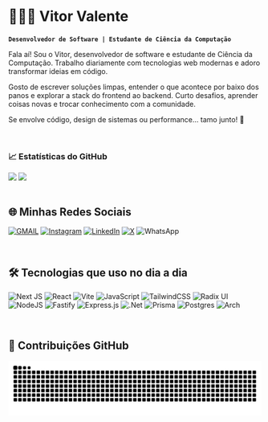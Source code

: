 # 👨🏻‍💻 Vitor Valente

**`Desenvolvedor de Software | Estudante de Ciência da Computação`**

Fala aí! Sou o Vitor, desenvolvedor de software e estudante de Ciência da Computação. Trabalho diariamente com tecnologias web modernas e adoro transformar ideias em código.

Gosto de escrever soluções limpas, entender o que acontece por baixo dos panos e explorar a stack do frontend ao backend. Curto desafios, aprender coisas novas e trocar conhecimento com a comunidade.

Se envolve código, design de sistemas ou performance... tamo junto! 🚀

<br/>

### 📈 Estatísticas do GitHub

<div align="start">
  <img height="180em" src="https://github-readme-stats.vercel.app/api?username=ovitorvalente&locale=pt-br&show_icons=true&theme=transparent&hide_rank=true&include_all_commits=true" />
  <img height="180em" src="https://github-readme-stats.vercel.app/api/top-langs/?username=ovitorvalente&layout=compact&locale=pt-br&show_icons=true&theme=transparent" />
</div>

<br/>

## 🌐 Minhas Redes Sociais

[![GMAIL](https://img.shields.io/badge/Gmail-D14836?style=for-the-badge\&logo=gmail\&logoColor=white)](mailto:ovitorvalente@gmail.com)
[![Instagram](https://img.shields.io/badge/Instagram-E4405F?style=for-the-badge\&logo=instagram\&logoColor=white)](https://instagram.com/ovitorvalente)
[![LinkedIn](https://img.shields.io/badge/LinkedIn-0077B5?style=for-the-badge\&logo=linkedin\&logoColor=white)](https://www.linkedin.com/in/ovitorvalente/)
[![X](https://img.shields.io/badge/X-%23000000.svg?style=for-the-badge\&logo=X\&logoColor=white)](https://twitter.com/eovitorvalentevitordev)
![WhatsApp](https://img.shields.io/badge/WhatsApp-25D366?style=for-the-badge\&logo=whatsapp\&logoColor=white)

<br/>

## 🛠️ Tecnologias que uso no dia a dia

![Next JS](https://img.shields.io/badge/Next-black?style=for-the-badge\&logo=next.js\&logoColor=white)
![React](https://img.shields.io/badge/react-%2320232a.svg?style=for-the-badge\&logo=react\&logoColor=%2361DAFB)
![Vite](https://img.shields.io/badge/vite-%23646CFF.svg?style=for-the-badge\&logo=vite\&logoColor=white)
![JavaScript](https://img.shields.io/badge/javascript-%23323330.svg?style=for-the-badge\&logo=javascript\&logoColor=%23F7DF1E)
![TailwindCSS](https://img.shields.io/badge/tailwindcss-%2338B2AC.svg?style=for-the-badge\&logo=tailwind-css\&logoColor=white)
![Radix UI](https://img.shields.io/badge/radix%20ui-161618.svg?style=for-the-badge\&logo=radix-ui\&logoColor=white)
![NodeJS](https://img.shields.io/badge/node.js-6DA55F?style=for-the-badge\&logo=node.js\&logoColor=white)
![Fastify](https://img.shields.io/badge/fastify-%23000000.svg?style=for-the-badge\&logo=fastify\&logoColor=white)
![Express.js](https://img.shields.io/badge/express.js-%23404d59.svg?style=for-the-badge\&logo=express\&logoColor=%2361DAFB)
![.Net](https://img.shields.io/badge/.NET-5C2D91?style=for-the-badge\&logo=.net\&logoColor=white)
![Prisma](https://img.shields.io/badge/Prisma-3982CE?style=for-the-badge\&logo=Prisma\&logoColor=white)
![Postgres](https://img.shields.io/badge/postgres-%23316192.svg?style=for-the-badge\&logo=postgresql\&logoColor=white)
![Arch](https://img.shields.io/badge/Arch%20Linux-1793D1?logo=arch-linux\&logoColor=fff\&style=for-the-badge)

<br/>

## 🐍 Contribuições GitHub

<picture align="center">
  <source media="(prefers-color-scheme: dark)" srcset="https://raw.githubusercontent.com/ovitorvalente/ovitorvalente/output/github-contribution-grid-snake-dark.svg">
  <source media="(prefers-color-scheme: light)" srcset="https://raw.githubusercontent.com/ovitorvalente/ovitorvalente/output/github-contribution-grid-snake.svg">
  <img align="center" alt="github contribution grid snake animation" src="https://raw.githubusercontent.com/ovitorvalente/ovitorvalente/output/github-contribution-grid-snake.svg">
</picture>
